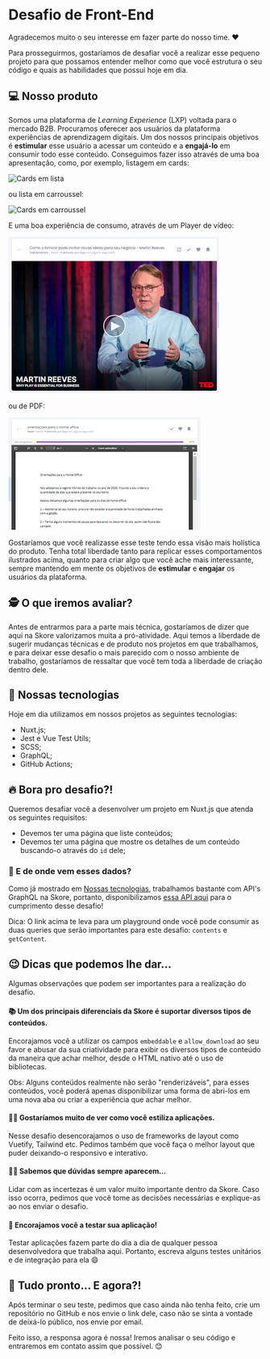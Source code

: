 # Desafio de Front-End
Agradecemos muito o seu interesse em fazer parte do nosso time. ❤️

Para prosseguirmos, gostaríamos de desafiar você a realizar esse pequeno projeto para que possamos entender melhor como que você estrutura o seu código e quais as habilidades que possui hoje em dia.

## 💻 Nosso produto
Somos uma plataforma de *Learning Experience* (LXP) voltada para o mercado B2B. Procuramos oferecer aos usuários da plataforma experiências de aprendizagem digitais. Um dos nossos principais objetivos é **estimular** esse usuário a acessar um conteúdo e a **engajá-lo** em consumir todo esse conteúdo. Conseguimos fazer isso através de uma boa apresentação, como, por exemplo, listagem em cards:

![Cards em lista](img/Lista.gif 'Cards em lista')

ou lista em carroussel:

![Cards em carroussel ](img/Carroussel.gif 'Cards em carroussel')

E uma boa experiência de consumo, através de um Player de vídeo:

![Player - TED](img/TED.png 'Player de TED')

ou de PDF:

![Player - PDF](img/PDF.png 'Player de PDF')

Gostaríamos que você realizasse esse teste tendo essa visão mais holística do produto. Tenha total liberdade tanto para replicar esses comportamentos ilustrados acima, quanto para criar algo que você ache mais interessante, sempre mantendo em mente os objetivos de **estimular** e **engajar** os usuários da plataforma. 

## 🕵️ O que iremos avaliar?
Antes de entrarmos para a parte mais técnica, gostaríamos de dizer que aqui na Skore valorizamos muita a pró-atividade. Aqui temos a liberdade de sugerir mudanças técnicas e de produto nos projetos em que trabalhamos, e para deixar esse desafio o mais parecido com o nosso ambiente de trabalho, gostaríamos de ressaltar que você tem toda a liberdade de criação dentro dele.

## 🚀 Nossas tecnologias
Hoje em dia utilizamos em nossos projetos as seguintes tecnologias:
- Nuxt.js;
- Jest e Vue Test Utils;
- SCSS;
- GraphQL;
- GitHub Actions;

## 🔥 Bora pro desafio?!
Queremos desafiar você a desenvolver um projeto em Nuxt.js que atenda os seguintes requisitos:
- Devemos ter uma página que liste conteúdos;
- Devemos ter uma página que mostre os detalhes de um conteúdo buscando-o através do `id` dele;

### 💾 E de onde vem esses dados?
Como já mostrado em [Nossas tecnologias](#-nossas-tecnologias), trabalhamos bastante com API's GraphQL na Skore, portanto, disponibilizamos [essa API aqui](https://us-central1-challenge-334613.cloudfunctions.net/api/graphql) para o cumprimento desse desafio!

Dica: O link acima te leva para um playground onde você pode consumir as duas queries que serão importantes para este desafio: `contents` e `getContent`.

## 😉 Dicas que podemos lhe dar...
Algumas observações que podem ser importantes para a realização do desafio.

#### 📚 Um dos principais diferenciais da Skore é suportar diversos tipos de conteúdos.
Encorajamos você a utilizar os campos `embeddable` e `allow_download` ao seu favor e abusar da sua criatividade para exibir os diversos tipos de conteúdo da maneira que achar melhor, desde o HTML nativo até o uso de bibliotecas.

Obs: Alguns conteúdos realmente não serão "renderizáveis", para esses conteúdos, você poderá apenas disponibilizar uma forma de abri-los em uma nova aba ou criar a experiência que achar melhor.

#### 💅🏿 Gostaríamos muito de ver como você estiliza aplicações.
Nesse desafio desencorajamos o uso de frameworks de layout como Vuetify, Tailwind etc. Pedimos também que você faça o melhor layout que puder deixando-o responsivo e interativo.

#### 🤷‍♀️ Sabemos que dúvidas sempre aparecem...
Lidar com as incertezas é um valor muito importante dentro da Skore. Caso isso ocorra, pedimos que você tome as decisões necessárias e explique-as ao nos enviar o desafio.


#### 🧪 Encorajamos você a testar sua aplicação!
Testar aplicações fazem parte do dia a dia de qualquer pessoa desenvolvedora que trabalha aqui. Portanto, escreva alguns testes unitários e de integração para ela 😄


## 🎉 Tudo pronto... E agora?!
Após terminar o seu teste, pedimos que caso ainda não tenha feito, crie um repositório no GitHub e nos envie o link dele, caso não se sinta a vontade de deixá-lo público, nos envie por email.

Feito isso, a responsa agora é nossa! Iremos analisar o seu código e entraremos em contato assim que possível. 😊
